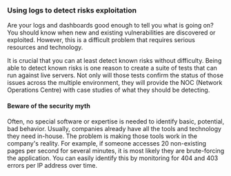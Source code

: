 ### Using logs to detect risks exploitation

Are your logs and dashboards good enough to tell you what is going on?
You should know when new and existing vulnerabilities are discovered or exploited. However, this is a difficult problem that requires serious resources and technology. 

It is crucial that you can at least detect known risks without difficulty. Being able to detect known risks is one reason to create a suite of tests that can run against live servers. Not only will those tests confirm the status of those issues across the multiple environment, they will provide the NOC (Network Operations Centre) with case studies of what they should be detecting.

#### Beware of the security myth

Often, no special software or expertise is needed to identify basic, potential, bad behavior.
Usually, companies already have all the tools and technology they need in-house. The problem is making those tools work in the company's reality.
For example, if someone accesses 20 non-existing pages per second for several minutes, it is most likely they are brute-forcing the application.
You can easily identify this by monitoring for 404 and 403 errors per IP address over time.
